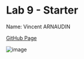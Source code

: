 # Lab 9 - Starter

Name: Vincent ARNAUDIN

[GitHub Page](https://vincentarnaudin.github.io/Lab9_Starter/)

![image](https://github.com/vincentarnaudin/Lab9_Starter/assets/83413253/03050cd7-558a-4259-a337-c21ca03994b7)
